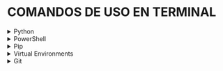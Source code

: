# COMANDOS DE USO EN TERMINAL
<details>
<summary>Python</summary>

> Shell para trabajar con codigo de python

| File/Comando | Descripción                                            | Entornos de ejecución                                         |
| ------------ | ------------------------------------------------------ | -------------------------------------------------------------- |
| file.py      | Archivos ejecutables de Python                         | Terminal: python file.py - VSCode Run Code                     |
| file.ipynb   | Archivos ejecutables de Jupyter Notebook               | Cuenta con su propio entorno de ejecución del codigo           |
| python       | Inicialización del interprete de python en la terminal | Se puede escribir y ejecutar codigo python en la terminal      |
| ipython      | Al igual que python inicial en terminal un interprete  | El inteprete inicializado cuenta con caracteristicas mejoradas |

</details>

<details>
<summary>PowerShell</summary>

> PowerShell es un entorno de linea de comandos basados en objetos

| Comando                                  | Complemento | Uso                                                  | Significado      |
| ---------------------------------------- | ----------- | ---------------------------------------------------- | ---------------- |
| cd <ruta>                                | ..          | Cambia de directorio                                 | Change Directory |
| ls                                       | -directory  | Lista todo el contenido del directorio               | List System      |
| ls -directory \| Select-Object -First 40 | n           | Lista todo el contenido del directorio               | List System      |
| cp <.origen> <.destino>                  |             | Copiar archivo y pegar                               | Copy             |
| mv <.origen> <.destino>                  |             | Mueve archivo o directorio                           | Move             |
| rm <nombre_archivo>                      | -r          | Elimina archivo o directorio                         | Remuve           |
| mkdir <nombre_directorio>                |             | Crea un nuevo directorio                             | Make Directory   |
| cls                                      | clear       | Limpia la pantalla de la terminal                    | Clear            |
| code .                                   |             | Abrir directorio con el editor de codigo VSCode      |                  |
| notepad <file_name.txt>                  |             | Abre archivos '.txt' con Block de notas              |                  |
| New-Item -ItemType -Name <file_name.txt> |             | Crea un archivos '.txt'                              |                  |
| hostname                                 |             | Muestra el nombre del host del sistema               |                  |
| ipconfig                                 |             | Muestra la configuracion de la red                   |                  |
| ping <direccion_ip>                      |             | Verificar conectividad con la direccion IP           |                  |
| echo $env:USERNAME                       |             | Muestra el nombre del usuario                        |                  |
| tree <directorio>                        |             | Muestra el arbol del directorio                      |                  |
| Get-Command                              |             | Obtiene todos los comandos disponibles en PowerShell |                  |

</details>

<details>    
<summary>Pip</summary>

> Python Package Index - PyPI: Sistema de gestion de paquetes de python

| Comando                                                             | Uso                                               |
| ------------------------------------------------------------------- | ------------------------------------------------- |
| pip install <nombre_del_paquete>                                    | Instalar un paquete                               |
| pip uninstall <nombre_del_paquete>                                  | Desinstalar un paquete                            |
| pip show <nombre_del_paquete>                                       | Mostrar información sobre un paquete instalado    |
| pip list                                                            | Listar todos los paquetes instalados              |
| pip install --upgrade <nombre_paquete>                              | Actualizar un paquete a la última versión         |
| pip search <término_de_búsqueda>                                    | Buscar paquetes                                   |
| pip freeze > requirements.txt                                       | Crear un archivo de requisitos (requirements.txt) |
| pip install -r requirements.txt                                     | Instalar paquetes desde un archivo de requisitos  |
| pip show -f <nombre_del_paquete>                                    | Mostrar la ubicación de un paquete instalado      |
| pip list --outdated                                                 | Listar los paquetes obsoletos                     |
| pip freeze \| ForEach-Object { pip uninstall -y $_.split('==')[0] } | Desinstalar todas las librerias listadas en pip   |

</details>


<details>
<summary>Virtual Environments</summary>

> Entornos virtuales

| Comando                          | Uso                                   |
| -------------------------------- | ------------------------------------- |
| python -m venv <nombre_venv>     | Crear un entorno virtual              |
| .\<nombre_venv>\Scripts\activate | Activar un entorno virtual en Windows |
| deactivate                       | Desactivar un entorno virtual         |

</details>

<details>
<summary>Git</summary>

| Comando                                    | Uso                                                                                        |
| ------------------------------------------ | ------------------------------------------------------------------------------------------ |
| git init                                   | Inicia un nuevo repositorio de Git                                                         |
| git status                                 | Agrega cambios al área de preparación                                                      |
| git add <archivo_o_directorio>             | Agrega cambios al área de preparación                                                      |
| git commit -m "Mensaje del commit"         | Registra los cambios en el repositorio                                                     |
| git log --all --oneline                    | Muestra el historial de commits --todos los commit --visualización en una sola línea       |
| git clone <url_del_repositorio>            | Clona un repositorio existente en un nuevo directorio                                      |
| git pull origin <rama>                     | Obtiene cambios desde un repositorio remoto y los fusiona en el repositorio local          |
| git push origin <rama>                     | Sube los cambios locales a un repositorio remoto                                           |
| git branch                                 | Lista las ramas en el repositorio                                                          |
| git checkout <nombre_de_rama>              | Cambia de rama o restaura archivos                                                         |
| git merge <rama_a_fusionar>                | Fusiona una rama en la rama actual                                                         |
| git remote -v                              | Muestra los repositorios remotos configurados                                              |
| git fetch origin                           | Obtiene los cambios del repositorio remoto sin fusionarlos                                 |
| git diff                                   | Muestra las diferencias entre cambios en el área de preparación y el directorio de trabajo |
| git reset --hard                           | Deshace cambios locales                                                                    |
| git tag -a <nombre_etiq> -m "Mensaje Etiq" | Crea, lista o borra etiquetas                                                              |

<details>
<summary>Pushear archivos locales a un repositorio nuevo</summary>

```
# Carpeta local del proyecto
git init
git add .
git commit -m 'Repository initialization'
git branch -M main
git remote add origin <url_repository_github>
git push -u origin main
```
</details>

<details>
<summary>Creación y conexión de repositorio con GitHub</summary>

> Conexion con repositorio de GitHub
```
# Or create a new repository on the command line
git init
git add README.md
git commit -m "first commit"
git branch -M main
git remote add origin <URL-Repository>
git push -u origin main

# Or push an existing repository from the command line
git remote add origin <URL-Repository>
git branch -M main
git push -u origin main
```

> Script: Configuracion global
```
git config --global --list

# Abrir editor para cambiar las configuraciones globales 
> git config --global --edit

# Ejemplo de configuración
    	[user]
		    name = GaryMartAlvis
		    email = gary.martinez.alvis@gmail.com

    # Abrir archivo de configuración con notepad
    > notepad ~/.gitconfig

    # Configurar para abrir con un editor especifico
    > git config --global core.editor "notepad"</>
```

</details>

<details>
<summary>Pull request</summary>

Pasos para realizar un pull request
***
**Step 1: Hacer Fork del repositorio original**

Hacer un fork en GitHub significa crear una copia personal de un repositorio ajeno en tu propia cuenta de GitHub. Esto te permite trabajar en el proyecto sin afectar el repositorio original. La copia (fork) está vinculada al repositorio original, lo que facilita la colaboración y la contribución a proyectos de código abierto o a proyectos de otras personas.
- Ingresa a GitHub
- Encuentra el repositorio
- Abre el repositorio
- Hacer Fork:En la esquina superior derecha de la página del repositorio, encontrarás el botón "Fork". Haz clic en él.
- Elige la cuenta: Selecciona tu cuenta como destino para el fork. Esto creará una copia del repositorio en tu propia cuenta.
- Espera a que se complete: GitHub creará una copia del repositorio en tu cuenta. Esto puede tardar un momento, dependiendo del tamaño del repositorio.

****
**Step 2: Clona el repositorio en tu equipo**
~~~ 
git clone [URL_repositorio_original] 
~~~

***
**Step 3: Crea un rama para los trabajar en ella en los cambios del** 
~~~
git checkout -b nombre-de-tu-rama
~~~

***
**Step 4: Realizar cambios locales**

Realiza los cambios que desees en tu rama local. Puedes agregar, modificar o eliminar archivos según sea necesario.

***
**Step 5: Hacer commit de los cambios**

~~~~
git add .
git commit -m "Mensaje descriptivo de tus cambios"
~~~~

***
**Step 6: Subir cambios a tu repositorio Forked**

~~~
git push origin nombre-de-tu-rama
~~~

***
**Step 7: Crear el pull request**

* Ve a tu repositorio forked en GitHub.
* Cambia a la rama que acabas de crear.
* Haz clic en el botón "New Pull Request".

***
**Step 8: Completar la Información del Pull Request**

* Asegúrate de que la rama base (base branch) sea la rama correcta del repositorio original.
* Asegúrate de que la rama de comparación (compare branch) sea tu rama con los cambios.
* Proporciona un título y una descripción descriptiva para explicar tus cambios.

***
**Step 9: Crear el Pull Request**

* Haz clic en el botón "Create Pull Request".
* Añade comentarios adicionales si es necesario.

***
**Step 10: Espera la revisión y fusión**

Los propietarios del repositorio original revisarán tus cambios. Puede haber comentarios, preguntas o solicitudes de ajustes. Una vez que tus cambios sean aceptados y fusionados, tu Pull Request estará cerrado.

</details>
</details>